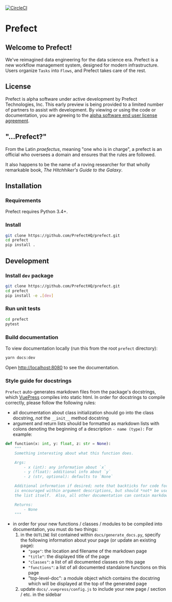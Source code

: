 [![CircleCI](https://circleci.com/gh/PrefectHQ/prefect/tree/master.svg?style=svg&circle-token=28689a55edc3c373486aaa5f11a1af3e5fc53344)](https://circleci.com/gh/PrefectHQ/prefect/tree/master)

# Prefect

## Welcome to Prefect!

We've reimagined data engineering for the data science era. Prefect is a new workflow management system, designed for modern infrastructure. Users organize `Tasks` into `Flows`, and Prefect takes care of the rest.

## License

Prefect is alpha software under active development by Prefect Technologies, Inc. This early preview is being provided to a limited number of partners to assist with development. By viewing or using the code or documentation, you are agreeing to the [alpha software end user license agreement](https://www.prefect.io/licenses/alpha-eula).

## "...Prefect?"

From the Latin _praefectus_, meaning "one who is in charge", a prefect is an official who oversees a domain and ensures that the rules are followed.

It also happens to be the name of a roving researcher for that wholly remarkable book, _The Hitchhiker's Guide to the Galaxy_.

## Installation

### Requirements

Prefect requires Python 3.4+.

### Install

```bash
git clone https://github.com/PrefectHQ/prefect.git
cd prefect
pip install .
```

## Development

### Install `dev` package

```bash
git clone https://github.com/PrefectHQ/prefect.git
cd prefect
pip install -e .[dev]
```

### Run unit tests

```bash
cd prefect
pytest
```

### Build documentation

To view documentation locally (run this from the root `prefect` directory):

```bash
yarn docs:dev
```

Open [http://localhost:8080](http://localhost:8080) to see the documentation.

### Style guide for docstrings

`Prefect` auto-generates markdown files from the package's docstrings, which [VuePress](https://vuepress.vuejs.org/) compiles into static html. In order for docstrings to compile correctly, please follow the following rules:

- all documentation about class initialization should go into the class docstring, _not_ the `__init__` method docstring
- argument and return lists should be formatted as markdown lists with colons denoting the beginning of a description `- name (type):` For example:

```python
def function(x: int, y: float, z: str = None):
    """
    Something interesting about what this function does.

    Args:
        - x (int): any information about `x`
        - y (float): additional info about `y`
        - z (str, optional): defaults to `None`

    Additional information if desired; note that backticks for code formatting
    is encouraged within argument descriptions, but should *not* be used in
    the list itself.  Also, all other documentation can contain markdown.

    Returns:
        - None
    """
```

- in order for your new functions / classes / modules to be compiled into documentation, you must do two things:
  1. in the `OUTLINE` list contained within `docs/generate_docs.py`, specify the following information about your page (or update an existing page):
     - `"page"`: the location and filename of the markdown page
     - `"title"`: the displayed title of the page
     - `"classes"`: a list of all documented classes on this page
     - `"functions"`: a list of all documented standalone functions on this page
     - "top-level-doc": a module object which contains the docstring which will be displayed at the top of the generated page
  2. update `docs/.vuepress/config.js` to include your new page / section / etc. in the sidebar
